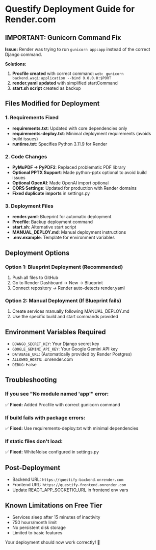 # Questify Deployment Guide for Render.com

## IMPORTANT: Gunicorn Command Fix

**Issue:** Render was trying to run `gunicorn app:app` instead of the correct Django command.

**Solutions:**
1. **Procfile created** with correct command: `web: gunicorn backend.wsgi:application --bind 0.0.0.0:$PORT`
2. **render.yaml updated** with simplified startCommand
3. **start.sh script** created as backup

## Files Modified for Deployment

### 1. Requirements Fixed
- **requirements.txt**: Updated with core dependencies only
- **requirements-deploy.txt**: Minimal deployment requirements (avoids build issues)
- **runtime.txt**: Specifies Python 3.11.9 for Render

### 2. Code Changes
- **PyMuPDF → PyPDF2**: Replaced problematic PDF library
- **Optional PPTX Support**: Made python-pptx optional to avoid build issues
- **Optional OpenAI**: Made OpenAI import optional
- **CORS Settings**: Updated for production with Render domains
- **Fixed duplicate imports** in settings.py

### 3. Deployment Files
- **render.yaml**: Blueprint for automatic deployment
- **Procfile**: Backup deployment command
- **start.sh**: Alternative start script
- **MANUAL_DEPLOY.md**: Manual deployment instructions
- **.env.example**: Template for environment variables

## Deployment Options

### Option 1: Blueprint Deployment (Recommended)
1. Push all files to GitHub
2. Go to Render Dashboard → New → Blueprint
3. Connect repository → Render auto-detects render.yaml

### Option 2: Manual Deployment (If Blueprint fails)
1. Create services manually following MANUAL_DEPLOY.md
2. Use the specific build and start commands provided

## Environment Variables Required
- `DJANGO_SECRET_KEY`: Your Django secret key
- `GOOGLE_GEMINI_API_KEY`: Your Google Gemini API key
- `DATABASE_URL`: (Automatically provided by Render Postgres)
- `ALLOWED_HOSTS`: .onrender.com
- `DEBUG`: False

## Troubleshooting

### If you see "No module named 'app'" error:
✅ **Fixed:** Added Procfile with correct gunicorn command

### If build fails with package errors:
✅ **Fixed:** Use requirements-deploy.txt with minimal dependencies

### If static files don't load:
✅ **Fixed:** WhiteNoise configured in settings.py

## Post-Deployment
- Backend URL: `https://questify-backend.onrender.com`
- Frontend URL: `https://questify-frontend.onrender.com`
- Update REACT_APP_SOCKETIO_URL in frontend env vars

## Known Limitations on Free Tier
- Services sleep after 15 minutes of inactivity
- 750 hours/month limit
- No persistent disk storage
- Limited to basic features

Your deployment should now work correctly! 🚀
